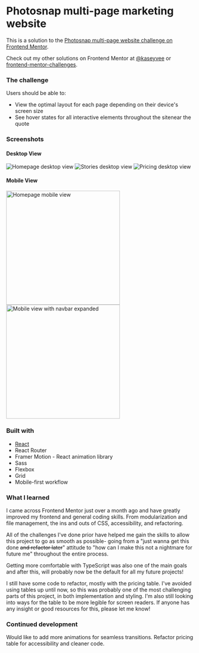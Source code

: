 # Photosnap multi-page marketing website

This is a solution to the [Photosnap multi-page website challenge on Frontend Mentor](https://www.frontendmentor.io/challenges/photosnap-multipage-website-nMDSrNmNW).

Check out my other solutions on Frontend Mentor at [@kaseyvee](https://www.frontendmentor.io/profile/kaseyvee) or [frontend-mentor-challenges](https://github.com/kaseyvee/frontend-mentor-challenges).

### The challenge

Users should be able to:

- View the optimal layout for each page depending on their device's screen size
- See hover states for all interactive elements throughout the sitenear the quote

### Screenshots

#### Desktop View
![Homepage desktop view](https://i.imgur.com/bwT4rL3.png)
![Stories desktop view](https://i.imgur.com/EpTegDF.png)
![Pricing desktop view](https://i.imgur.com/S3PaH3i.png)

#### Mobile View
<p float="left">
  <img src="https://i.imgur.com/Fcl19UC.png" alt="Homepage mobile view" width="305">
  <img src="https://i.imgur.com/AmwxZNp.png" alt="Mobile view with navbar expanded" width="305">
</p>

### Built with

- [React](https://reactjs.org/)
- React Router
- Framer Motion - React animation library
- Sass
- Flexbox
- Grid
- Mobile-first workflow

### What I learned

I came across Frontend Mentor just over a month ago and have greatly improved my frontend and general coding skills. From modularization and file management, the ins and outs of CSS, accessibility, and refactoring.

All of the challenges I've done prior have helped me gain the skills to allow this project to go as smooth as possible- going from a "just wanna get this done ~~and refactor later~~" attitude to "how can I make this not a nightmare for future me" throughout the entire process.

Getting more comfortable with TypeScript was also one of the main goals and after this, will probably now be the default for all my future projects!

I still have some code to refactor, mostly with the pricing table. I've avoided using tables up until now, so this was probably one of the most challenging parts of this project, in both implementation and styling. I'm also still looking into ways for the table to be more legible for screen readers. If anyone has any insight or good resources for this, please let me know!

### Continued development

Would like to add more animations for seamless transitions. Refactor pricing table for accessibility and cleaner code.
